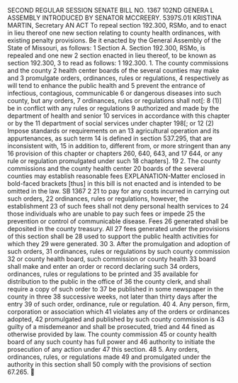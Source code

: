 SECOND REGULAR SESSION
SENATE BILL NO. 1367
102ND GENERA L ASSEMBLY
INTRODUCED BY SENATOR MCCREERY.
5397S.01I KRISTINA MARTIN, Secretary
AN ACT
To repeal section 192.300, RSMo, and to enact in lieu thereof one new section relating to county
health ordinances, with existing penalty provisions.
Be it enacted by the General Assembly of the State of Missouri, as follows:
1 Section A. Section 192.300, RSMo, is repealed and one new
2 section enacted in lieu thereof, to be known as section 192.300,
3 to read as follows:
1 192.300. 1. The county commissions and the county
2 health center boards of the several counties may make and
3 promulgate orders, ordinances, rules or regulations,
4 respectively as will tend to enhance the public health and
5 prevent the entrance of infectious, contagious, communicable
6 or dangerous diseases into such county, but any orders,
7 ordinances, rules or regulations shall not[:
8 (1)] be in conflict with any rules or regulations
9 authorized and made by the department of health and senior
10 services in accordance with this chapter or by the
11 department of social services under chapter 198[; or
12 (2) Impose standards or requirements on an
13 agricultural operation and its appurtenances, as such term
14 is defined in section 537.295, that are inconsistent with,
15 in addition to, different from, or more stringent than any
16 provision of this chapter or chapters 260, 640, 643, and
17 644, or any rule or regulation promulgated under such
18 chapters].
19 2. The county commissions and the county health center
20 boards of the several counties may establish reasonable fees
EXPLANATION-Matter enclosed in bold-faced brackets [thus] in this bill is not enacted
and is intended to be omitted in the law.
SB 1367 2
21 to pay for any costs incurred in carrying out such orders,
22 ordinances, rules or regulations, however, the establishment
23 of such fees shall not deny personal health services to
24 those individuals who are unable to pay such fees or impede
25 the prevention or control of communicable disease. Fees
26 generated shall be deposited in the county treasury. All
27 fees generated under the provisions of this section shall be
28 used to support the public health activities for which they
29 were generated.
30 3. After the promulgation and adoption of such orders,
31 ordinances, rules or regulations by such county commission
32 or county health board, such commission or county health
33 board shall make and enter an order or record declaring such
34 orders, ordinances, rules or regulations to be printed and
35 available for distribution to the public in the office of
36 the county clerk, and shall require a copy of such order to
37 be published in some newspaper in the county in three
38 successive weeks, not later than thirty days after the entry
39 of such order, ordinance, rule or regulation.
40 4. Any person, firm, corporation or association which
41 violates any of the orders or ordinances adopted,
42 promulgated and published by such county commission is
43 guilty of a misdemeanor and shall be prosecuted, tried and
44 fined as otherwise provided by law. The county commission
45 or county health board of any such county has full power and
46 authority to initiate the prosecution of any action under
47 this section.
48 5. Any orders, ordinances, rules, or regulations made
49 and promulgated under the authority in this section shall
50 comply with the provisions of section 67.265.

